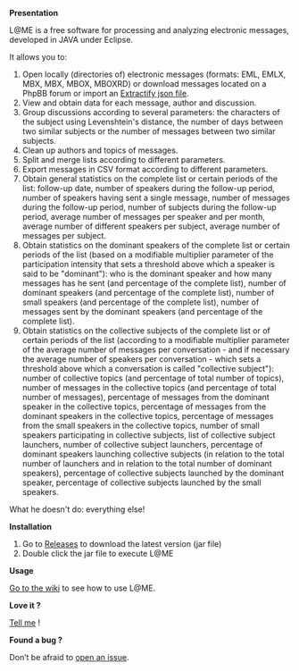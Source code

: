 **Presentation**

L@ME is a free software for processing and analyzing electronic messages, developed in JAVA under Eclipse.

It allows you to:

1. Open locally (directories of) electronic messages (formats: EML, EMLX, MBX, MBX, MBOX, MBOXRD) or download messages located on a PhpBB forum or import an [Extractify json file](https://github.com/fredericvergnaud/extractify).
2. View and obtain data for each message, author and discussion.
3. Group discussions according to several parameters: the characters of the subject using Levenshtein's distance, the number of days between two similar subjects or the number of messages between two similar subjects.
4. Clean up authors and topics of messages.
5. Split and merge lists according to different parameters.
6. Export messages in CSV format according to different parameters.
7. Obtain general statistics on the complete list or certain periods of the list: follow-up date, number of speakers during the follow-up period, number of speakers having sent a single message, number of messages during the follow-up period, number of subjects during the follow-up period, average number of messages per speaker and per month, average number of different speakers per subject, average number of messages per subject.
8. Obtain statistics on the dominant speakers of the complete list or certain periods of the list (based on a modifiable multiplier parameter of the participation intensity that sets a threshold above which a speaker is said to be "dominant"): who is the dominant speaker and how many messages has he sent (and percentage of the complete list), number of dominant speakers (and percentage of the complete list), number of small speakers (and percentage of the complete list), number of messages sent by the dominant speakers (and percentage of the complete list).
9. Obtain statistics on the collective subjects of the complete list or of certain periods of the list (according to a modifiable multiplier parameter of the average number of messages per conversation - and if necessary the average number of speakers per conversation - which sets a threshold above which a conversation is called "collective subject"): number of collective topics (and percentage of total number of topics), number of messages in the collective topics (and percentage of total number of messages), percentage of messages from the dominant speaker in the collective topics, percentage of messages from the dominant speakers in the collective topics, percentage of messages from the small speakers in the collective topics, number of small speakers participating in collective subjects, list of collective subject launchers, number of collective subject launchers, percentage of dominant speakers launching collective subjects (in relation to the total number of launchers and in relation to the total number of dominant speakers), percentage of collective subjects launched by the dominant speaker, percentage of collective subjects launched by the small speakers.

What he doesn't do: everything else!

**Installation**

 1. Go to [Releases](https://github.com/fredericvergnaud/lame/releases) to download the latest version (jar file)
 2. Double click the jar file to execute L@ME
 
 **Usage**
 
 [Go to the wiki](https://github.com/fredericvergnaud/lame/wiki) to see how to use L@ME.

**Love it ?** 

[Tell me](mailto:frederic.vergnaud@mines-paristech.fr) !

**Found a bug ?**

Don’t be afraid to [open an issue](https://github.com/fredericvergnaud/lame/issues).
 
